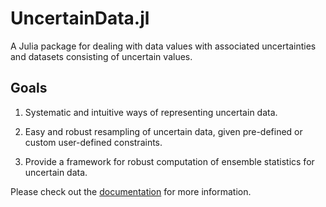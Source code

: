 # UncertainData.jl
A Julia package for dealing with data values with associated uncertainties and
datasets consisting of uncertain values.

## Goals

1. Systematic and intuitive ways of representing uncertain data.

2. Easy and robust resampling of uncertain data, given pre-defined or
custom user-defined constraints.

3. Provide a framework for robust computation of ensemble statistics for
uncertain data.


Please check out the
[documentation](https://kahaaga.github.io/UncertainData.jl/dev) for more
information.
